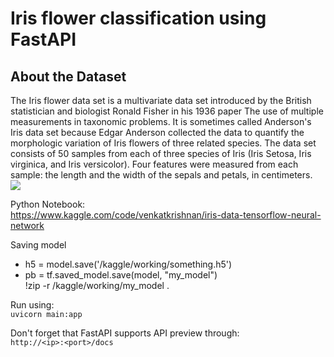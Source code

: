 # Iris flower classification using FastAPI

## About the Dataset
The Iris flower data set is a multivariate data set introduced by the British statistician and biologist Ronald Fisher in his 1936 paper The use of multiple measurements in taxonomic problems. It is sometimes called Anderson's Iris data set because Edgar Anderson collected the data to quantify the morphologic variation of Iris flowers of three related species. The data set consists of 50 samples from each of three species of Iris (Iris Setosa, Iris virginica, and Iris versicolor). Four features were measured from each sample: the length and the width of the sepals and petals, in centimeters. <br>
<img src="https://editor.analyticsvidhya.com/uploads/51518iris%20img1.png"/>

Python Notebook: <br>
https://www.kaggle.com/code/venkatkrishnan/iris-data-tensorflow-neural-network

Saving model
* h5 = model.save('/kaggle/working/something.h5')
* pb = tf.saved_model.save(model, "my_model") <br>
       !zip -r /kaggle/working/my_model .

Run using: <br>
`uvicorn main:app`

Don't forget that FastAPI supports API preview through: <br> 
`http://<ip>:<port>/docs`
